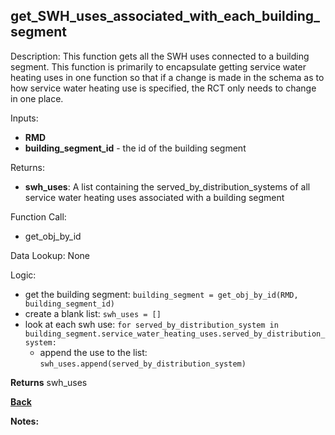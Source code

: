 ## get_SWH_uses_associated_with_each_building_segment

Description: This function gets all the SWH uses connected to a building segment.  This function is primarily to encapsulate getting service water heating uses in one function so that if a change is made in the schema as to how service water heating use is specified, the RCT only needs to change in one place.   

Inputs:
- **RMD**
- **building_segment_id** - the id of the building segment

Returns:
- **swh_uses**: A list containing the served_by_distribution_systems of all service water heating uses associated with a building segment  

Function Call:
- get_obj_by_id  

Data Lookup: None

Logic:
- get the building segment: `building_segment = get_obj_by_id(RMD, building_segment_id)`
- create a blank list: `swh_uses = []`
- look at each swh use: `for served_by_distribution_system in building_segment.service_water_heating_uses.served_by_distribution_system:`
    - append the use to the list: `swh_uses.append(served_by_distribution_system)`


**Returns** swh_uses

**[Back](../_toc.md)**

**Notes:**
